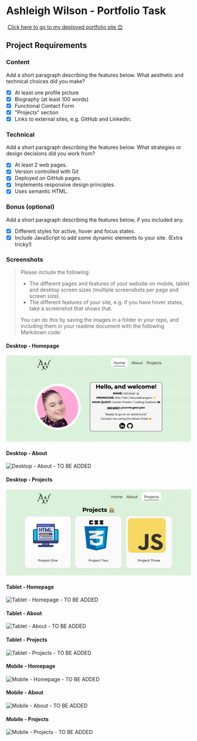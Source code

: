 #  Ashleigh Wilson - Portfolio Task
​
[Click here to go to my deployed portfolio site 😊](https://ashleighcodes.github.io/)
​
## Project Requirements

### Content
 Add a short paragraph describing the features below. What aesthetic and technical choices did you make? 
- [x] At least one profile picture
- [x] Biography (at least 100 words)
- [x] Functional Contact Form
- [x] "Projects" section
- [x] Links to external sites, e.g. GitHub and LinkedIn.
​
### Technical
 Add a short paragraph describing the features below. What strategies or design decisions did you work from? 
- [x] At least 2 web pages.
- [x] Version controlled with Git
- [x] Deployed on GitHub pages.
- [x] Implements responsive design principles.
- [x] Uses semantic HTML.

### Bonus (optional)
 Add a short paragraph describing the features below, if you included any. 
- [x] Different styles for active, hover and focus states.
- [x] Include JavaScript to add some dynamic elements to your site. (Extra tricky!)
​
### Screenshots
> Please include the following:
> - The different pages and features of your website on mobile, tablet and desktop screen sizes (multiple screenshots per page and screen size).
> - The different features of your site, e.g. if you have hover states, take a screenshot that shows that.  
> 
> You can do this by saving the images in a folder in your repo, and including them in your readme document with the following Markdown code: 

####  Desktop - Homepage 
![Desktop - Homepage](./img/Desktop_Homepage.png)

####  Desktop - About 
![Desktop - About - TO BE ADDED]()

####  Desktop - Projects 
![Desktop - Projects](./img/Desktop_Projects.png)

####  Tablet - Homepage 
![Tablet - Homepage - TO BE ADDED]()

####  Tablet - About 
![Tablet - About - TO BE ADDED]()

####  Tablet - Projects 
![Tablet - Projects - TO BE ADDED]()

####  Mobile - Homepage 
![Mobile - Homepage - TO BE ADDED]()

####  Mobile - About 
![Mobile - About - TO BE ADDED]()

####  Mobile - Projects 
![Mobile - Projects - TO BE ADDED]()
